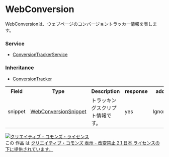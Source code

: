 # WebConversion
WebConversionは、ウェブページのコンバージョントラッカー情報を表します。
### Service
+ [ConversionTrackerService](../services/ConversionTrackerService.md)
### Inheritance
+ [ConversionTracker](./ConversionTracker.md)

<table>
 <tr>
  <th>Field</th>
  <th>Type</th>
  <th>Description</th>
  <th>response</th>
  <th>add</th>
  <th>set</th>
 </tr>
 <tr>
  <td>snippet</td>
  <td><a href="./WebConversionSnippet.md">WebConversionSnippet</a>
  </td>
  <td>トラッキングスクリプト情報です。</td>
  <td>yes</td>
  <td>Ignore</td>
  <td>Ignore</td>
 </tr>
 </table> 

<a rel="license" href="http://creativecommons.org/licenses/by-nd/2.1/jp/"><img alt="クリエイティブ・コモンズ・ライセンス" style="border-width:0" src="https://i.creativecommons.org/l/by-nd/2.1/jp/88x31.png" /></a><br />この 作品 は <a rel="license" href="http://creativecommons.org/licenses/by-nd/2.1/jp/">クリエイティブ・コモンズ 表示 - 改変禁止 2.1 日本 ライセンスの下に提供されています。</a>
